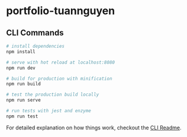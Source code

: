 # portfolio-tuannguyen

## CLI Commands

``` bash
# install dependencies
npm install

# serve with hot reload at localhost:8080
npm run dev

# build for production with minification
npm run build

# test the production build locally
npm run serve

# run tests with jest and enzyme
npm run test
```

For detailed explanation on how things work, checkout the [CLI Readme](https://github.com/developit/preact-cli/blob/master/README.md).

